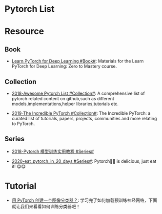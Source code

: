 # Pytorch List

# Resource

## Book

- [Learn PyTorch for Deep Learning #Book#](https://github.com/mrdbourke/pytorch-deep-learning/): Materials for the Learn PyTorch for Deep Learning: Zero to Mastery course.

## Collection

- [2018-Awesome Pytorch List #Collection#](https://github.com/bharathgs/Awesome-pytorch-list): A comprehensive list of pytorch related content on github,such as different models,implementations,helper libraries,tutorials etc.

- [2019-The Incredible PyTorch #Collection#](https://github.com/ritchieng/the-incredible-pytorch): The Incredible PyTorch: a curated list of tutorials, papers, projects, communities and more relating to PyTorch.

## Series

- [2018-Pytorch 模型训练实用教程 #Series#](https://github.com/tensor-yu/PyTorch_Tutorial)

- [2020-eat_pytorch_in_20_days #Series#](https://github.com/lyhue1991/eat_pytorch_in_20_days): Pytorch🍊🍉 is delicious, just eat it! 😋😋

# Tutorial

- [用 PyTorch 创建一个图像分类器？](https://zhuanlan.zhihu.com/p/52838751): 学习完了如何加载预训练神经网络，下面就让我们来看看如何训练分类器吧！
